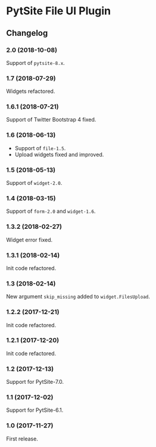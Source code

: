 # PytSite File UI Plugin


## Changelog


### 2.0 (2018-10-08)

Support of `pytsite-8.x`.


### 1.7 (2018-07-29)

Widgets refactored.


### 1.6.1 (2018-07-21)

Support of Twitter Bootstrap 4 fixed.


### 1.6 (2018-06-13)

- Support of `file-1.5`.
- Upload widgets fixed and improved.


### 1.5 (2018-05-13)

Support of `widget-2.0`.


### 1.4 (2018-03-15)

Support of `form-2.0` and `widget-1.6`.


### 1.3.2 (2018-02-27)

Widget error fixed.


### 1.3.1 (2018-02-14)

Init code refactored.


### 1.3 (2018-02-14)

New argument `skip_missing` added to `widget.FilesUpload`.


### 1.2.2 (2017-12-21)

Init code refactored.


### 1.2.1 (2017-12-20)

Init code refactored.


### 1.2 (2017-12-13)

Support for PytSite-7.0.


### 1.1 (2017-12-02)

Support for PytSite-6.1.


### 1.0 (2017-11-27)

First release.
